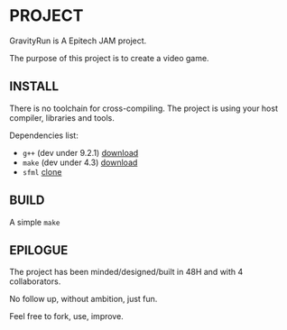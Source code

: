 # PROJECT

GravityRun is A Epitech JAM project.

The purpose of this project is to create a video game.

## INSTALL

There is no toolchain for cross-compiling. The project is using your host compiler, libraries and tools.

Dependencies list:
  * `g++`  (dev under 9.2.1) [download](https://ftp.gnu.org/gnu/gcc)
  * `make` (dev under 4.3)   [download](https://ftp.gnu.org/gnu/make)
  * `sfml` [clone](https://github.com/SFML/SFML)

## BUILD

A simple `make`

## EPILOGUE

The project has been minded/designed/built in 48H and with 4 collaborators.

No follow up, without ambition, just fun.

Feel free to fork, use, improve.